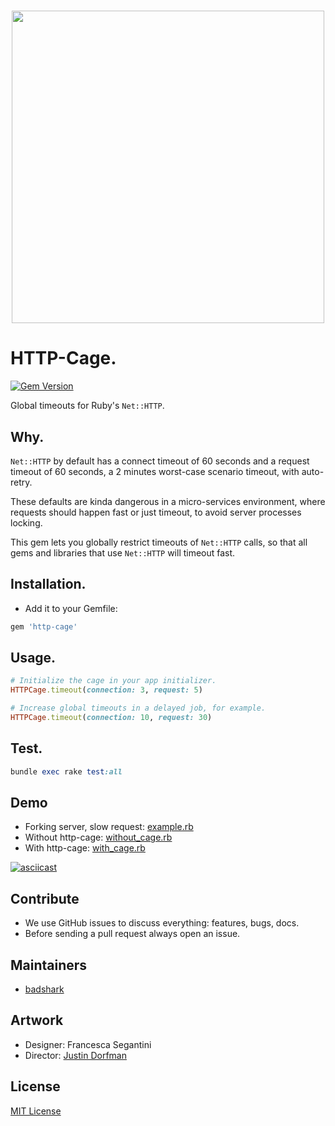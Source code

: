 <h1 align="center">
<img src="https://cdn.rawgit.com/stickermule/http-cage/example/assets/images/http-case_logo.svg" width="500">
</h1>

# HTTP-Cage.
[![Gem Version](https://badge.fury.io/rb/http-cage.svg)](https://badge.fury.io/rb/http-cage)

Global timeouts for Ruby's `Net::HTTP`.

## Why.

`Net::HTTP` by default has a connect timeout of 60 seconds and a request timeout of 60 seconds, a 2 minutes worst-case scenario timeout, with auto-retry.

These defaults are kinda dangerous in a micro-services environment, where requests should happen fast or just timeout, to avoid server processes locking.

This gem lets you globally restrict timeouts of `Net::HTTP` calls, so that all gems and libraries that use `Net::HTTP` will timeout fast.

## Installation.

- Add it to your Gemfile:
```ruby
gem 'http-cage'
```

## Usage.

```ruby
# Initialize the cage in your app initializer.
HTTPCage.timeout(connection: 3, request: 5)

# Increase global timeouts in a delayed job, for example.
HTTPCage.timeout(connection: 10, request: 30)
```

## Test.

```ruby
bundle exec rake test:all
```

## Demo

- Forking server, slow request: [example.rb](demo/example.rb)
- Without http-cage: [without_cage.rb](demo/without_cage.rb)
- With http-cage: [with_cage.rb](demo/with_cage.rb)

[![asciicast](https://asciinema.org/a/113238.png)](https://asciinema.org/a/113238)

## Contribute

- We use GitHub issues to discuss everything: features, bugs, docs.
- Before sending a pull request always open an issue.

## Maintainers

- [badshark](https://github.com/badshark)

## Artwork

- Designer: Francesca Segantini
- Director: [Justin Dorfman](https://github.com/jdorfman)

## License

[MIT License](https://opensource.org/licenses/MIT)
